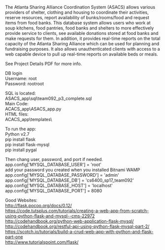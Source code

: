 The Atlanta Sharing Alliance Coordination System (ASACS) allows various providers of shelter,
clothing and housing to coordinate their activities, reserve resources, report availability of
bunks/rooms/food and request items from food banks. This database system allows users who work at
soup kitchens, food pantries, food banks and shelters to more effectively provide service to clients, see
available donations stored at food banks and make requests for them. In addition, it provides real-time
reports on the total capacity of the Atlanta Sharing Alliance which can be used for planning and fundraising
purposes. It also allows unauthenticated clients with access to a web capable device to pull up
real-time reports on available beds or meals.

See Project Details PDF for more info.

DB login  
Username:  root  
Password:  rootroot

SQL is located:  
ASACS_app\sql\team092_p3_complete.sql  
Main Code:  
ACACS_app\ASACS_app.py  
HTML files:  
ACACS_app\templates\

To run the app:  
Python v2.7  
pip install flask  
pip install flask-mysql  
pip install pygal  

Then chang user, password, and port if needed.  
app.config['MYSQL_DATABASE_USER'] = 'root'  
add your password you created when you installed Bitnami WAMP  
app.config['MYSQL_DATABASE_PASSWORD'] = 'admin'  
app.config['MYSQL_DATABASE_DB'] = 'cs6400_sp17_team092'  
app.config['MYSQL_DATABASE_HOST'] = 'localhost'  
app.config['MYSQL_DATABASE_PORT'] = 8080  

Good Websites:  
http://flask.pocoo.org/docs/0.12/  
https://code.tutsplus.com/tutorials/creating-a-web-app-from-scratch-using-python-flask-and-mysql--cms-22972  
http://codehandbook.org/python-web-application-flask-mysql/  
http://codehandbook.org/restful-api-using-python-flask-mysql-part-2/  
https://scotch.io/tutorials/build-a-crud-web-app-with-python-and-flask-part-one  
http://www.tutorialspoint.com/flask/  
